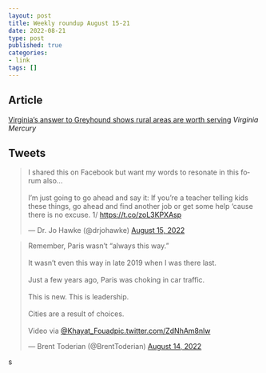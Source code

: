 ```yaml
---
layout: post
title: Weekly roundup August 15-21
date: 2022-08-21
type: post
published: true
categories:
- link
tags: []
---
```


## Article

[Virginia’s answer to Greyhound shows rural areas are worth serving](https://www.virginiamercury.com/2022/08/12/virginias-answer-to-greyhound-shows-rural-areas-are-worth-serving/ "Virginia’s answer to Greyhound shows rural areas are worth serving. By Wyatt Gordon") *Virginia Mercury*

## Tweets

<blockquote class="twitter-tweet" data-dnt="true"><p lang="en" dir="ltr">I shared this on Facebook but want my words to resonate in this forum also... <br><br>I’m just going to go ahead and say it: If you’re a teacher telling kids these things, go ahead and find another job or get some help ‘cause there is no excuse. 1/ <a href="https://t.co/zoL3KPXAsp">https://t.co/zoL3KPXAsp</a></p>&mdash; Dr. Jo Hawke (@drjohawke) <a href="https://twitter.com/drjohawke/status/1559220706076131328?ref_src=twsrc%5Etfw">August 15, 2022</a></blockquote> <script async src="https://platform.twitter.com/widgets.js" charset="utf-8"></script>

<blockquote class="twitter-tweet" data-dnt="true"><p lang="en" dir="ltr">Remember, Paris wasn’t “always this way.”<br><br>It wasn’t even this way in late 2019 when I was there last.<br><br>Just a few years ago, Paris was choking in car traffic.<br><br>This is new. This is leadership.<br><br>Cities are a result of choices.<br><br>Video via <a href="https://twitter.com/Khayat_Fouad?ref_src=twsrc%5Etfw">@Khayat_Fouad</a><a href="https://t.co/ZdNhAm8nlw">pic.twitter.com/ZdNhAm8nlw</a></p>&mdash; Brent Toderian (@BrentToderian) <a href="https://twitter.com/BrentToderian/status/1558671061331283969?ref_src=twsrc%5Etfw">August 14, 2022</a></blockquote> <script async src="https://platform.twitter.com/widgets.js" charset="utf-8"></script>s